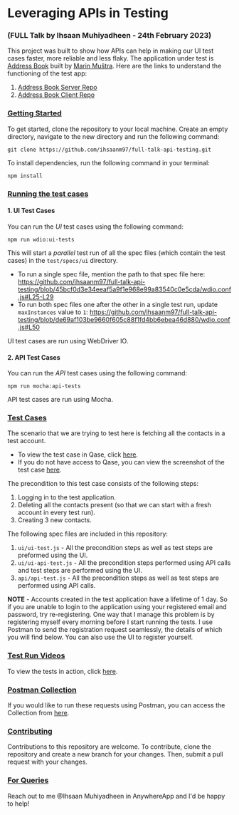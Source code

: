 # Leveraging APIs in Testing
### (FULL Talk by Ihsaan Muhiyadheen - 24th February 2023)

This project was built to show how APIs can help in making our UI test cases faster, more reliable and less flaky. The application under test is [Address Book](https://mmustra-address-book.herokuapp.com/) built by [Marin Muštra](https://github.com/mmustra). Here are the links to understand the functioning of the test app:
1) [Address Book Server Repo](https://github.com/mmustra/address-book-server)
2) [Address Book Client Repo](https://github.com/mmustra/address-book-client)

### <ins>Getting Started</ins>

To get started, clone the repository to your local machine. Create an empty directory, navigate to the new directory and run the following command:
```console
git clone https://github.com/ihsaanm97/full-talk-api-testing.git
```
To install dependencies, run the following command in your terminal:
```console
npm install
```

### <ins>Running the test cases</ins>
#### 1. UI Test Cases
You can run the *UI* test cases using the following command:
```console
npm run wdio:ui-tests
```
This will start a *parallel* test run of all the spec files (which contain the test cases) in the `test/specs/ui` directory.
- To run a single spec file, mention the path to that spec file here:
https://github.com/ihsaanm97/full-talk-api-testing/blob/45bcf0d3e34eeaf5a9f1e968e99a83540c0e5cda/wdio.conf.js#L25-L29
- To run both spec files one after the other in a single test run, update `maxInstances` value to `1`:
https://github.com/ihsaanm97/full-talk-api-testing/blob/de69af103be9660f605c88f1fd4bb6ebea46d880/wdio.conf.js#L50

UI test cases are run using WebDriver IO.

#### 2. API Test Cases
You can run the *API* test cases using the following command:
```console
npm run mocha:api-tests
```
API test cases are run using Mocha.

### <ins>Test Cases</ins>
The scenario that we are trying to test here is fetching all the contacts in a test account.
- To view the test case in Qase, click [here](https://app.qase.io/project/DP?case=9&previewMode=modal&suite=3).
- If you do not have access to Qase, you can view the screenshot of the test case [here](https://share.anysnap.app/fNltGP7wNMf4).

The precondition to this test case consists of the following steps:
1) Logging in to the test application.
2) Deleting all the contacts present (so that we can start with a fresh account in every test run).
3) Creating 3 new contacts.

The following spec files are included in this repository:
1) `ui/ui-test.js` - All the precondition steps as well as test steps are preformed using the UI.
2) `ui/ui-api-test.js` - All the precondition steps performed using API calls and test steps are performed using the UI.
3) `api/api-test.js` - All the precondition steps as well as test steps are performed using API calls. 

**NOTE** - Accounts created in the test application have a lifetime of 1 day. So if you are unable to login to the application using your registered email and password, try re-registering. One way that I manage this problem is by registering myself every morning before I start running the tests. I use Postman to send the registration request seamlessly, the details of which you will find below. You can also use the UI to register yourself.

### <ins>Test Run Videos</ins>
To view the tests in action, click [here](https://photos.app.goo.gl/VZrW89pJiyPNfSqv8).

### <ins>Postman Collection</ins>
If you would like to run these requests using Postman, you can access the Collection from [here](https://www.postman.com/flight-meteorologist-26086939/workspace/full-talk-feb-2023-mmustra-heroku-address-book/collection/21133180-932784f4-0b0c-4315-af80-dd810dee690d?action=share&creator=21133180).

### <ins>Contributing</ins>
Contributions to this repository are welcome. To contribute, clone the repository and create a new branch for your changes. Then, submit a pull request with your changes.

### <ins>For Queries</ins>
Reach out to me @Ihsaan Muhiyadheen in AnywhereApp and I'd be happy to help!
